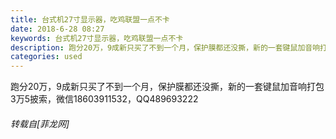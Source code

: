 ```yaml
---
title: 台式机27寸显示器，吃鸡联盟一点不卡
date: 2018-6-28 08:27
keywords: 台式机27寸显示器，吃鸡联盟一点不卡
description: 跑分20万，9成新只买了不到一个月，保护膜都还没撕，新的一套键鼠加音响打包3万5披索，微信18603911532，QQ489693222
categories: used
---
```

<td class="t_f" id="postmessage_1458551">

跑分20万，9成新只买了不到一个月，保护膜都还没撕，新的一套键鼠加音响打包3万5披索，微信18603911532，QQ489693222</td>
###### 转载自[菲龙网]
